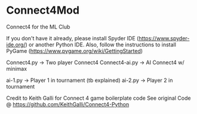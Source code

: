 # Connect4Mod
Connect4 for the ML Club

If you don't have it already, please install Spyder IDE (https://www.spyder-ide.org/) or another Python IDE.
Also, follow the instructions to install PyGame (https://www.pygame.org/wiki/GettingStarted)

Connect4.py -> Two player Connect4
Connect4-ai.py -> AI Connect4 w/ minimax

ai-1.py -> Player 1 in tournament (tb explained)
ai-2.py -> Player 2 in tournament

Credit to Keith Galli for Connect 4 game boilerplate code
See original Code @ https://github.com/KeithGalli/Connect4-Python

